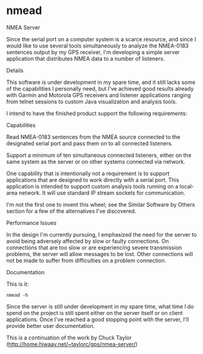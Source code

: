 # nmead
NMEA Server

Since the serial port on a computer system is a scarce resource, and since I would like to use several tools simultaneously to analyze the NMEA-0183 sentences output by my GPS receiver, I'm developing a simple server application that distributes NMEA data to a number of listeners.

Details

This software is under development in my spare time, and it still lacks some of the capabilities I personally need, but I've achieved good results already with Garmin and Motorola GPS receivers and listener applications ranging from telnet sessions to custom Java visualization and analysis tools.

I intend to have the finished product support the following requirements:

Capabilities

Read NMEA-0183 sentences from the NMEA source connected to the designated serial port and pass them on to all connected listeners.

Support a minimum of ten simultaneous connected listeners, either on the same system as the server or on other systems connected via network.

One capability that is intentionally not a requirement is to support applications that are designed to work directly with a serial port. This application is intended to support custom analysis tools running on a local-area network. It will use standard IP stream sockets for communication.

I'm not the first one to invent this wheel; see the Similar Software by Others section for a few of the alternatives I've discovered.

Performance Issues

In the design I'm currently pursuing, I emphasized the need for the server to avoid being adversely affected by slow or faulty connections. On connections that are too slow or are experiencing severe transmission problems, the server will allow messages to be lost. Other connections will not be made to suffer from difficulties on a problem connection.

Documentation

This is it:

    nmead -h
Since the server is still under development in my spare time, what time I do spend on the project is still spent either on the server itself or on client applications. Once I've reached a good stopping point with the server, I'll provide better user documentation.

This is a continuation of the work by Chuck Taylor (http://home.hiwaay.net/~taylorc/gps/nmea-server/)
